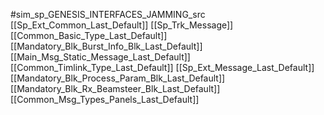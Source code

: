 #sim_sp_GENESIS_INTERFACES_JAMMING_src
[[Sp_Ext_Common_Last_Default]]
[[Sp_Trk_Message]]
[[Common_Basic_Type_Last_Default]]
[[Mandatory_Blk_Burst_Info_Blk_Last_Default]]
[[Main_Msg_Static_Message_Last_Default]]
[[Common_Timlink_Type_Last_Default]]
[[Sp_Ext_Message_Last_Default]]
[[Mandatory_Blk_Process_Param_Blk_Last_Default]]
[[Mandatory_Blk_Rx_Beamsteer_Blk_Last_Default]]
[[Common_Msg_Types_Panels_Last_Default]]
